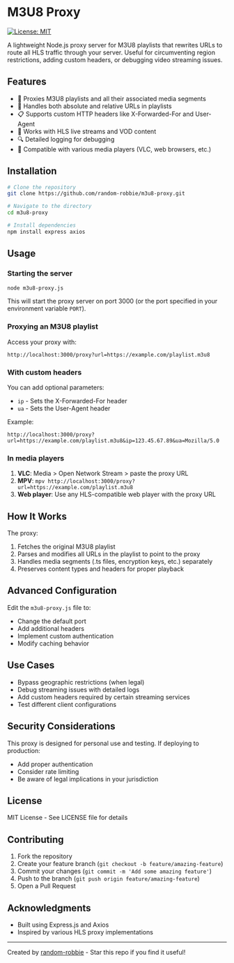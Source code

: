 # M3U8 Proxy

[![License: MIT](https://img.shields.io/badge/License-MIT-yellow.svg)](https://opensource.org/licenses/MIT)

A lightweight Node.js proxy server for M3U8 playlists that rewrites URLs to route all HLS traffic through your server. Useful for circumventing region restrictions, adding custom headers, or debugging video streaming issues.

## Features

- 🔄 Proxies M3U8 playlists and all their associated media segments
- 🔀 Handles both absolute and relative URLs in playlists
- 📋 Supports custom HTTP headers like X-Forwarded-For and User-Agent
- 🧩 Works with HLS live streams and VOD content
- 🔍 Detailed logging for debugging
- 📱 Compatible with various media players (VLC, web browsers, etc.)

## Installation

```bash
# Clone the repository
git clone https://github.com/random-robbie/m3u8-proxy.git

# Navigate to the directory
cd m3u8-proxy

# Install dependencies
npm install express axios
```

## Usage

### Starting the server

```bash
node m3u8-proxy.js
```

This will start the proxy server on port 3000 (or the port specified in your environment variable `PORT`).

### Proxying an M3U8 playlist

Access your proxy with:

```
http://localhost:3000/proxy?url=https://example.com/playlist.m3u8
```

### With custom headers

You can add optional parameters:

- `ip` - Sets the X-Forwarded-For header
- `ua` - Sets the User-Agent header

Example:

```
http://localhost:3000/proxy?url=https://example.com/playlist.m3u8&ip=123.45.67.89&ua=Mozilla/5.0
```

### In media players

1. **VLC**: Media > Open Network Stream > paste the proxy URL
2. **MPV**: `mpv http://localhost:3000/proxy?url=https://example.com/playlist.m3u8`
3. **Web player**: Use any HLS-compatible web player with the proxy URL

## How It Works

The proxy:

1. Fetches the original M3U8 playlist
2. Parses and modifies all URLs in the playlist to point to the proxy
3. Handles media segments (.ts files, encryption keys, etc.) separately
4. Preserves content types and headers for proper playback

## Advanced Configuration

Edit the `m3u8-proxy.js` file to:

- Change the default port
- Add additional headers
- Implement custom authentication
- Modify caching behavior

## Use Cases

- Bypass geographic restrictions (when legal)
- Debug streaming issues with detailed logs
- Add custom headers required by certain streaming services
- Test different client configurations

## Security Considerations

This proxy is designed for personal use and testing. If deploying to production:

- Add proper authentication
- Consider rate limiting
- Be aware of legal implications in your jurisdiction

## License

MIT License - See LICENSE file for details

## Contributing

1. Fork the repository
2. Create your feature branch (`git checkout -b feature/amazing-feature`)
3. Commit your changes (`git commit -m 'Add some amazing feature'`)
4. Push to the branch (`git push origin feature/amazing-feature`)
5. Open a Pull Request

## Acknowledgments

- Built using Express.js and Axios
- Inspired by various HLS proxy implementations

---

Created by [random-robbie](https://github.com/random-robbie) - Star this repo if you find it useful!
